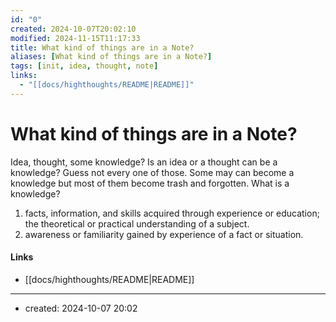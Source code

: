```yaml
---
id: "0"
created: 2024-10-07T20:02:10
modified: 2024-11-15T11:17:33
title: What kind of things are in a Note?
aliases: [What kind of things are in a Note?]
tags: [init, idea, thought, note]
links:
  - "[[docs/highthoughts/README|README]]"
---
```

# What kind of things are in a Note?

Idea, thought, some knowledge? Is an idea or a thought can be a knowledge? Guess not every one of those. Some may can become a knowledge but most of them become trash and forgotten. What is a knowledge? 

1. facts, information, and skills acquired through experience or education; the theoretical or practical understanding of a subject.
2. awareness or familiarity gained by experience of a fact or situation.


#### Links

- [[docs/highthoughts/README|README]]

---
- created: 2024-10-07 20:02
